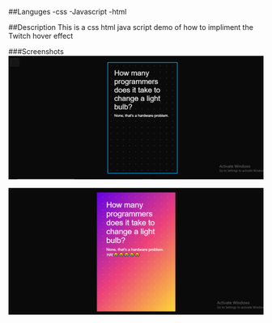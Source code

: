 ##Languges
    -css
    -Javascript
    -html
    
##Description
This is a css html java script demo of how to impliment the Twitch hover effect

###Screenshots
![Before hover](https://github.com/DevitoDbug/HoverCardEffect/blob/master/Desktop/web-scripts/Screenshots/image1.jpg?raw=true)

![After hover](https://github.com/DevitoDbug/HoverCardEffect/blob/master/Desktop/web-scripts/Screenshots/image%202.jpg?raw=true)

